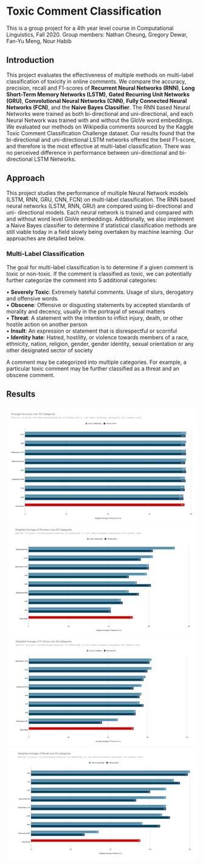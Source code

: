 <h1>Toxic Comment Classification</h1>

This is a group project for a 4th year level course in Computational Linguistics, Fall 2020.
Group members: Nathan Cheung, Gregory Dewar, Fan-Yu Meng, Nour Habib

<h2> Introduction </h2>

This project evaluates the effectiveness of multiple methods on multi-label classification of toxicity in online comments. We compare the accuracy, precision, recall and F1-scores of **Recurrent Neural Networks (RNN)**, **Long Short-Term Memory Networks (LSTM)**, **Gated Recurring Unit Networks (GRU)**, **Convolutional Neural Networks (CNN)**, **Fully Connected Neural Networks (FCN)**, and the **Naive Bayes Classifier**. The RNN based Neural Networks were trained as both bi-directional and uni-directional, and each Neural Network was trained with and without the GloVe word embeddings. We evaluated our methods on Wikipedia comments sourced by the Kaggle Toxic Comment Classification Challenge dataset. Our results found that the bi-directional and uni-directional LSTM networks offered the best F1-score, and therefore is the most effective at multi-label classification. There was no perceived difference in performance between uni-directional and bi- directional LSTM Networks.

<h2> Approach </h2>

This project studies the performance of multiple Neural Network models (LSTM, RNN, GRU, CNN, FCN) on multi-label classification. The RNN based neural networks (LSTM, RNN, GRU) are compared using bi-directional and uni- directional models. Each neural network is trained and compared with and without word level GloVe embeddings. Additionally, we also implement a Naive Bayes classifier to determine if statistical classification methods are still viable today in a field slowly being overtaken by machine learning. Our approaches are detailed below.

<h3> Multi-Label Classification </h3> 

The goal for multi-label classification is to determine if a given comment is toxic or non-toxic. If the comment is classified as toxic, we can potentially further categorize the comment into 5 additional categories:<br>

• **Severely Toxic**: Extremely hateful comments. Usage of slurs, derogatory and offensive words.<br>
• **Obscene**: Offensive or disgusting statements by accepted standards of morality and decency, usually in the portrayal of sexual matters<br>
• **Threat**: A statement with the intention to inflict injury, death, or other hostile action on another person<br>
• **Insult**: An expression or statement that is disrespectful or scornful<br>
• **Identity hate**: Hatred, hostility, or violence towards members of a race, ethnicity, nation, religion, gender, gender identity, sexual orientation or any other designated sector of society<br>

A comment may be categorized into multiple categories. For example, a particular toxic comment may be further classified as a threat and an obscene comment.

<h2> Results </h2>

<img src="https://github.com/nour-habib/toxic-comments-public/blob/main/images/accuracy.png">
<img src="https://github.com/nour-habib/toxic-comments-public/blob/main/images/f1.png">
<img src="https://github.com/nour-habib/toxic-comments-public/blob/main/images/percision.png" >
<img src="https://github.com/nour-habib/toxic-comments-public/blob/main/images/recall.png">
